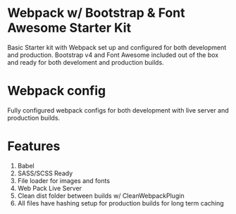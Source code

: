# Webpack w/ Bootstrap & Font Awesome Starter Kit
Basic Starter kit with Webpack set up and configured for both development and production.  Bootstrap v4 and Font Awesome included out of the box and ready for both develoment and production builds.

# Webpack config
Fully configured webpack configs for both development with live server and production builds.

# Features
1) Babel
2) SASS/SCSS Ready
3) File loader for images and fonts
4) Web Pack Live Server
5) Clean dist folder between builds w/ CleanWebpackPlugin
6) All files have hashing setup for production builds for long term caching
